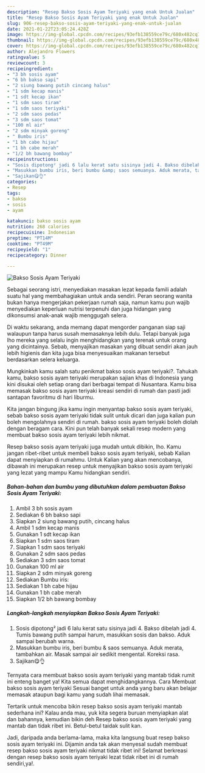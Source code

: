 ```yaml
---
description: "Resep Bakso Sosis Ayam Teriyaki yang enak Untuk Jualan"
title: "Resep Bakso Sosis Ayam Teriyaki yang enak Untuk Jualan"
slug: 906-resep-bakso-sosis-ayam-teriyaki-yang-enak-untuk-jualan
date: 2021-01-22T23:05:24.428Z
image: https://img-global.cpcdn.com/recipes/93efb138559ce79c/680x482cq70/bakso-sosis-ayam-teriyaki-foto-resep-utama.jpg
thumbnail: https://img-global.cpcdn.com/recipes/93efb138559ce79c/680x482cq70/bakso-sosis-ayam-teriyaki-foto-resep-utama.jpg
cover: https://img-global.cpcdn.com/recipes/93efb138559ce79c/680x482cq70/bakso-sosis-ayam-teriyaki-foto-resep-utama.jpg
author: Alejandro Flowers
ratingvalue: 5
reviewcount: 3
recipeingredient:
- "3 bh sosis ayam"
- "6 bh bakso sapi"
- "2 siung bawang putih cincang halus"
- "1 sdm kecap manis"
- "1 sdt kecap ikan"
- "1 sdm saos tiram"
- "1 sdm saos teriyaki"
- "2 sdm saos pedas"
- "3 sdm saos tomat"
- "100 ml air"
- "2 sdm minyak goreng"
- " Bumbu iris"
- "1 bh cabe hijau"
- "1 bh cabe merah"
- "1/2 bh bawang bombay"
recipeinstructions:
- "Sosis dipotong² jadi 6 lalu kerat satu sisinya jadi 4. Bakso dibelah jadi 4. Tumis bawang putih sampai harum, masukkan sosis dan bakso. Aduk sampai berubah warna."
- "Masukkan bumbu iris, beri bumbu &amp; saos semuanya. Aduk merata, tambahkan air. Masak sampai air sedikit mengental. Koreksi rasa."
- "Sajikan😋👌"
categories:
- Resep
tags:
- bakso
- sosis
- ayam

katakunci: bakso sosis ayam 
nutrition: 268 calories
recipecuisine: Indonesian
preptime: "PT14M"
cooktime: "PT49M"
recipeyield: "1"
recipecategory: Dinner

---
```



![Bakso Sosis Ayam Teriyaki](https://img-global.cpcdn.com/recipes/93efb138559ce79c/680x482cq70/bakso-sosis-ayam-teriyaki-foto-resep-utama.jpg)

Sebagai seorang istri, menyediakan masakan lezat kepada famili adalah suatu hal yang membahagiakan untuk anda sendiri. Peran seorang  wanita bukan hanya mengerjakan pekerjaan rumah saja, namun kamu pun wajib menyediakan keperluan nutrisi terpenuhi dan juga hidangan yang dikonsumsi anak-anak wajib menggugah selera.

Di waktu  sekarang, anda memang dapat mengorder panganan siap saji walaupun tanpa harus susah memasaknya lebih dulu. Tetapi banyak juga lho mereka yang selalu ingin menghidangkan yang terenak untuk orang yang dicintainya. Sebab, menyajikan masakan yang dibuat sendiri akan jauh lebih higienis dan kita juga bisa menyesuaikan makanan tersebut berdasarkan selera keluarga. 



Mungkinkah kamu salah satu penikmat bakso sosis ayam teriyaki?. Tahukah kamu, bakso sosis ayam teriyaki merupakan sajian khas di Indonesia yang kini disukai oleh setiap orang dari berbagai tempat di Nusantara. Kamu bisa memasak bakso sosis ayam teriyaki kreasi sendiri di rumah dan pasti jadi santapan favoritmu di hari liburmu.

Kita jangan bingung jika kamu ingin menyantap bakso sosis ayam teriyaki, sebab bakso sosis ayam teriyaki tidak sulit untuk dicari dan juga kalian pun boleh mengolahnya sendiri di rumah. bakso sosis ayam teriyaki boleh diolah dengan beragam cara. Kini pun telah banyak sekali resep modern yang membuat bakso sosis ayam teriyaki lebih nikmat.

Resep bakso sosis ayam teriyaki juga mudah untuk dibikin, lho. Kamu jangan ribet-ribet untuk membeli bakso sosis ayam teriyaki, sebab Kalian dapat menyiapkan di rumahmu. Untuk Kalian yang akan mencobanya, dibawah ini merupakan resep untuk menyajikan bakso sosis ayam teriyaki yang lezat yang mampu Kamu hidangkan sendiri.

<!--inarticleads1-->

##### Bahan-bahan dan bumbu yang dibutuhkan dalam pembuatan Bakso Sosis Ayam Teriyaki:

1. Ambil 3 bh sosis ayam
1. Sediakan 6 bh bakso sapi
1. Siapkan 2 siung bawang putih, cincang halus
1. Ambil 1 sdm kecap manis
1. Gunakan 1 sdt kecap ikan
1. Siapkan 1 sdm saos tiram
1. Siapkan 1 sdm saos teriyaki
1. Gunakan 2 sdm saos pedas
1. Sediakan 3 sdm saos tomat
1. Gunakan 100 ml air
1. Siapkan 2 sdm minyak goreng
1. Sediakan  Bumbu iris:
1. Sediakan 1 bh cabe hijau
1. Gunakan 1 bh cabe merah
1. Siapkan 1/2 bh bawang bombay




<!--inarticleads2-->

##### Langkah-langkah menyiapkan Bakso Sosis Ayam Teriyaki:

1. Sosis dipotong² jadi 6 lalu kerat satu sisinya jadi 4. Bakso dibelah jadi 4. Tumis bawang putih sampai harum, masukkan sosis dan bakso. Aduk sampai berubah warna.
1. Masukkan bumbu iris, beri bumbu &amp; saos semuanya. Aduk merata, tambahkan air. Masak sampai air sedikit mengental. Koreksi rasa.
1. Sajikan😋👌




Ternyata cara membuat bakso sosis ayam teriyaki yang mantab tidak rumit ini enteng banget ya! Kita semua dapat menghidangkannya. Cara Membuat bakso sosis ayam teriyaki Sesuai banget untuk anda yang baru akan belajar memasak ataupun bagi kamu yang sudah lihai memasak.

Tertarik untuk mencoba bikin resep bakso sosis ayam teriyaki mantab sederhana ini? Kalau anda mau, yuk kita segera buruan menyiapkan alat dan bahannya, kemudian bikin deh Resep bakso sosis ayam teriyaki yang mantab dan tidak ribet ini. Betul-betul taidak sulit kan. 

Jadi, daripada anda berlama-lama, maka kita langsung buat resep bakso sosis ayam teriyaki ini. Dijamin anda tak akan menyesal sudah membuat resep bakso sosis ayam teriyaki nikmat tidak ribet ini! Selamat berkreasi dengan resep bakso sosis ayam teriyaki lezat tidak ribet ini di rumah sendiri,ya!.

